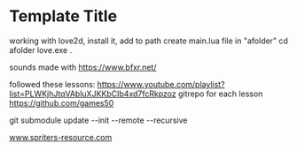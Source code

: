 # Template Title

working with love2d, install it, add to path
create main.lua file in "afolder"
cd afolder
love.exe .

sounds made with https://www.bfxr.net/

followed these lessons: https://www.youtube.com/playlist?list=PLWKjhJtqVAbluXJKKbCIb4xd7fcRkpzoz
gitrepo for each lesson https://github.com/games50

<!-- 
https://youtu.be/pGpn2YMXtdg?list=PLWKjhJtqVAbluXJKKbCIb4xd7fcRkpzoz&t=4845
-->

git submodule update --init --remote --recursive

www.spriters-resource.com